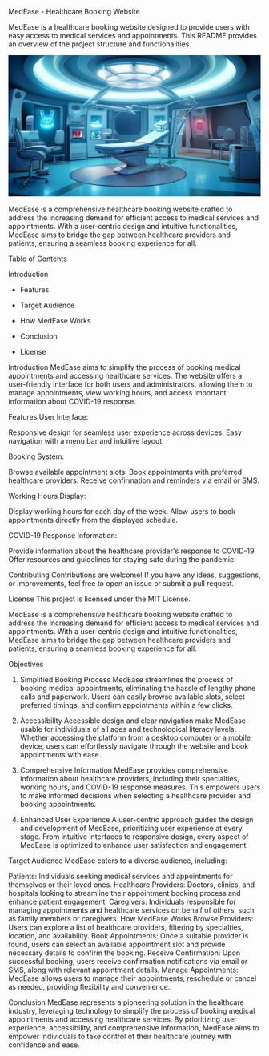 MedEase - Healthcare Booking Website

MedEase is a healthcare booking website designed to provide users with easy access to medical services and appointments. This README provides an overview of the project structure and functionalities. 

![alt text](image-1.png)


MedEase is a comprehensive healthcare booking website crafted to address the increasing demand for efficient access to medical services and appointments. With a user-centric design and intuitive functionalities, MedEase aims to bridge the gap between healthcare providers and patients, ensuring a seamless booking experience for all.



Table of Contents

Introduction

- Features

- Target Audience

- How MedEase Works

- Conclusion

- License

Introduction
MedEase aims to simplify the process of booking medical appointments and accessing healthcare services. The website offers a user-friendly interface for both users and administrators, allowing them to manage appointments, view working hours, and access important information about COVID-19 response.

Features
User Interface:

Responsive design for seamless user experience across devices.
Easy navigation with a menu bar and intuitive layout.

Booking System:

Browse available appointment slots.
Book appointments with preferred healthcare providers.
Receive confirmation and reminders via email or SMS.

Working Hours Display:

Display working hours for each day of the week.
Allow users to book appointments directly from the displayed schedule.


COVID-19 Response Information:

Provide information about the healthcare provider's response to COVID-19.
Offer resources and guidelines for staying safe during the pandemic.

Contributing
Contributions are welcome! If you have any ideas, suggestions, or improvements, feel free to open an issue or submit a pull request.

License
This project is licensed under the MIT License.


MedEase is a comprehensive healthcare booking website crafted to address the increasing demand for efficient access to medical services and appointments. With a user-centric design and intuitive functionalities, MedEase aims to bridge the gap between healthcare providers and patients, ensuring a seamless booking experience for all.

Objectives
1. Simplified Booking Process
MedEase streamlines the process of booking medical appointments, eliminating the hassle of lengthy phone calls and paperwork. Users can easily browse available slots, select preferred timings, and confirm appointments within a few clicks.

2. Accessibility
Accessible design and clear navigation make MedEase usable for individuals of all ages and technological literacy levels. Whether accessing the platform from a desktop computer or a mobile device, users can effortlessly navigate through the website and book appointments with ease.

3. Comprehensive Information
MedEase provides comprehensive information about healthcare providers, including their specialties, working hours, and COVID-19 response measures. This empowers users to make informed decisions when selecting a healthcare provider and booking appointments.

4. Enhanced User Experience
A user-centric approach guides the design and development of MedEase, prioritizing user experience at every stage. From intuitive interfaces to responsive design, every aspect of MedEase is optimized to enhance user satisfaction and engagement.

Target Audience
MedEase caters to a diverse audience, including:

Patients: Individuals seeking medical services and appointments for themselves or their loved ones.
Healthcare Providers: Doctors, clinics, and hospitals looking to streamline their appointment booking process and enhance patient engagement.
Caregivers: Individuals responsible for managing appointments and healthcare services on behalf of others, such as family members or caregivers.
How MedEase Works
Browse Providers: Users can explore a list of healthcare providers, filtering by specialties, location, and availability.
Book Appointments: Once a suitable provider is found, users can select an available appointment slot and provide necessary details to confirm the booking.
Receive Confirmation: Upon successful booking, users receive confirmation notifications via email or SMS, along with relevant appointment details.
Manage Appointments: MedEase allows users to manage their appointments, reschedule or cancel as needed, providing flexibility and convenience.


Conclusion
MedEase represents a pioneering solution in the healthcare industry, leveraging technology to simplify the process of booking medical appointments and accessing healthcare services. By prioritizing user experience, accessibility, and comprehensive information, MedEase aims to empower individuals to take control of their healthcare journey with confidence and ease.